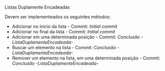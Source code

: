 Listas Duplamente Encadeadas

Devem ser implementeados os seguintes métodos:

* Adicionar no ínicio da lista - Commit: *Initial commit*
* Adicionar no final da lista - Commit: *Initial commit*
* Adicionar em uma determinada posição - Commit: *Conclusão -ListaDuplamenteEncadeada-*
* Buscar um elemento na lista - Commit: *Conclusão -ListaDuplamenteEncadeada-*
* Remover um elemento na lista, em uma determinada posição - Commit: *Conclusão -ListaDuplamenteEncadeada-*

